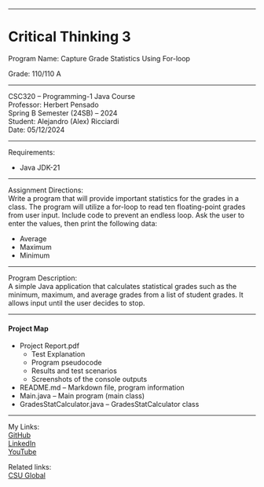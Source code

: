 ﻿-----------------------------------------------------------------------------------------------------------------------------
# Critical Thinking 3
Program Name: Capture Grade Statistics Using For-loop

Grade:  110/110 A

-----------------------------------------------------------------------------------------------------------------------------

CSC320 – Programming-1 Java Course  
Professor: Herbert Pensado  
Spring B Semester (24SB) – 2024  
Student: Alejandro (Alex) Ricciardi  
Date: 05/12/2024   

-----------------------------------------------------------------------------------------------------------------------------

Requirements:  
- Java JDK-21  

-----------------------------------------------------------------------------------------------------------------------------

Assignment Directions:  
Write a program that will provide important statistics for the grades in a class. The program will utilize a for-loop to read ten floating-point grades from user input. Include code to prevent an endless loop. Ask the user to enter the values, then print the following data:  
- Average  
- Maximum    
- Minimum    

-----------------------------------------------------------------------------------------------------------------------------

Program Description:  
A simple Java application that calculates statistical grades such as the minimum, maximum, and average grades from a list of student grades. It allows input until the user decides to stop.
  
-----------------------------------------------------------------------------------------------------------------------------

#### Project Map
- Project Report.pdf  
	- Test Explanation  
	- Program pseudocode  
	- Results and test scenarios   
	- Screenshots of the console outputs  
- README.md – Markdown file, program information 
- Main.java – Main program (main class)
- GradesStatCalculator.java – GradesStatCalculator class

-----------------------------------------------------------------------------------------------------------------------------

My Links:   
[GitHub](https://github.com/Omegapy)  
[LinkedIn](https://www.linkedin.com/in/alex-ricciardi/)   
[YouTube](https://www.youtube.com/channel/UC4rMaQ7sqywMZkfS1xGh2AA)

Related links:  
[CSU Global](https://csuglobal.edu/) 

